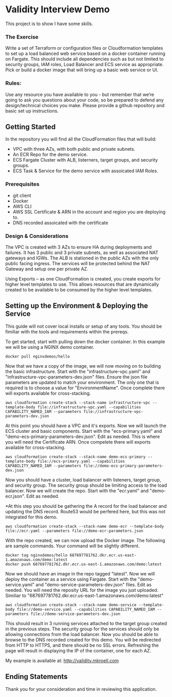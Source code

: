 # Validity Interview Demo   

This project is to show I have some skills.

### The Exercise
Write a set of Terraform or configuration files or Cloudformation templates to set up a load balanced web service based on a docker container running on Fargate. This should include all dependencies such as but not limited to security groups, IAM roles, Load Balancer and ECS service as appropriate. Pick or build a docker image that will bring up a basic web service or UI.

### Rules:
Use any resource you have available to you - but remember that we’re going to ask you questions about your code, so be prepared to defend any design/technical choices you make.
Please provide a github repository and basic set up instructions.

## Getting Started

In the repository you will find all the CloudFormation files that will build:

* VPC with three AZs, with both public and private subnets.
* An ECR Repo for the demo service.
* ECS Fargate Cluster with ALB, listerners, target groups, and security groups.
* ECS Task & Service for the demo service with assoicated IAM Roles.

### Prerequisites

* git client
* Docker
* AWS CLI
* AWS SSL Certificate & ARN in the account and region you are deploying to.
* DNS recorded assoicated with the certificate

### Design & Considerations

The VPC is created with 3 AZs to ensure HA during deployments and failures. It has 3 public and 3 private subnets, as well as associated NAT gateways and IGWs. The ALB is stationed in the public AZs with the only public facing ingress. The services will be protected behind the NAT Gateway and setup one per private AZ. 

Using Exports – as one CloudFormation is created, you create exports for higher level templates to use. This allows resources that are dynamically created to be available to be consumed by the higher level templates.

## Setting up the Environment & Deploying the Service

This guide will not cover local installs or setup of any tools. You should be fimiliar with the tools and requirements within the prereqs.

To get started, start with pulling down the docker container. In this example we will be using a NGINX demo container.

```
docker pull nginxdemos/hello
```

Now that we have a copy of the image, we will now moving on to building the basic infrastructure. Start with the "infrastructure-vpc.yaml" and "infrastructure-vpc-parameters-dev.json" files. Ensure the json file parameters are updated to match your environment. The only one that is required is to choose a value for "EnvironmentName". Once complete there will exports available for cross-stacking.

```
aws cloudformation create-stack --stack-name infrastructure-vpc --template-body file://infrastructure-vpc.yaml --capabilities CAPABILITY_NAMED_IAM --parameters file://infrastructure-vpc-parameters-dev.json
```

At this point you should have a VPC and it's exports. Now we will launch the ECS cluster and basic components. Start with the "ecs-primary.yaml" and "demo-ecs-primary-parameters-dev.json". Edit as needed. This is where you will need the Certificate ARN. Once compelete there will exports available for cross-stacking.

```
aws cloudformation create-stack --stack-name demo-ecs-primary --template-body file://ecs-primary.yaml --capabilities CAPABILITY_NAMED_IAM --parameters file://demo-ecs-primary-parameters-dev.json
```

Now you should have a cluster, load balancer with listeners, target group, and security group. The security group should be limiting access to the load balancer. Now we will create the repo. Start with the "ecr.yaml" and "demo-ecr.json". Edit as needed.

*At this step you should be gathering the A record for the load balancer and updating the DNS record. Route53 would be perfered here, but this was not integrated for this demo.

```
aws cloudformation create-stack --stack-name demo-ecr --template-body file://ecr.yaml --parameters file://demo-ecr-parameters.json
```

With the repo created, we can now upload the Docker image. The following are sample commands. Your command will be slightly different.

```
docker tag nginxdemos/hello 687697781762.dkr.ecr.us-east-1.amazonaws.com/demo:latest
docker push 687697781762.dkr.ecr.us-east-1.amazonaws.com/demo:latest
```

Now we should have an image in the repo tagged "latest". Now we will deploy the container as a service using Fargate. Start with the "demo-service.yaml" and "demo-service-parameters-dev.json" files. Edit as needed. You will need the reposity URL for the image you just uploaded. Similiar to "687697781762.dkr.ecr.us-east-1.amazonaws.com/demo:latest"

```
aws cloudformation create-stack --stack-name demo-service --template-body file://demo-service.yaml --capabilities CAPABILITY_NAMED_IAM --parameters file://demo-service-parameters-dev.json
```
This should result in 3 running services attached to the target group created in the previous steps. The security group for the services should only be allowing connections from the load balancer. Now you should be able to browse to the DNS recorded created for this demo. You will be redirected from HTTP to HTTPS, and there should be no SSL errors. Refreshing the page will result in displaying the IP of the container, one for each AZ.

My example is available at: http://validity.mkroell.com

## Ending Statements

Thank you for your consideration and time in reviewing this application.

